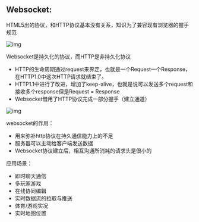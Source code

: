## Websocket:

HTML5出的协议，和HTTP协议基本没有关系，知识为了兼容现有浏览器的握手规范

![img](https://pic2.zhimg.com/80/6651f2f811ec133b0e6d7e6d0e194b4c_720w.jpg?source=1940ef5c)

Websocket是持久化的协议，而HTTP是非持久化协议

* HTTP的生命周期通过request来界定，也就是一个Request一个Response，在HTTP1.0中这次HTTP请求就结束了。
* HTTP1.1中进行了改进，增加了keep-alive，也就是说可以发送多个request和接收多个response但是Request = Response
* Websocket借用了HTTP协议完成一部分握手（建立通道）

![img](https://pic3.zhimg.com/80/v2-9e38e379c1597bd3e45ef5f37c08eaeb_720w.jpg)

websocket的作用：

* 用来弥补http协议在持久通信能力上的不足
* 服务器可以主动给客户端发送数据
* Websocket协议建立后，相互沟通所消耗的请求头是很小的

应用场景：

* 即时聊天通信
* 多玩家游戏
* 在线协同编辑
* 实时数据流的拉取与推送
* 体育/游戏实况
* 实时地图位置